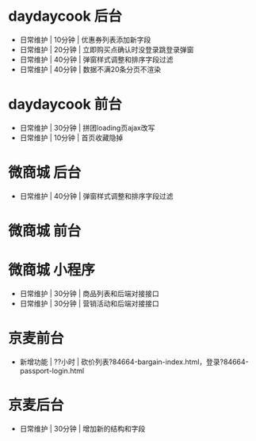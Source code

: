 # daydaycook 后台
* 日常维护 | 10分钟 | 优惠券列表添加新字段
* 日常维护 | 20分钟 | 立即购买点确认时没登录跳登录弹窗
* 日常维护 | 40分钟 | 弹窗样式调整和排序字段过滤
* 日常维护 | 40分钟 | 数据不满20条分页不渲染

# daydaycook 前台
* 日常维护 | 30分钟 | 拼团loading页ajax改写
* 日常维护 | 10分钟 | 首页收藏隐掉


# 微商城 后台
* 日常维护 | 40分钟 | 弹窗样式调整和排序字段过滤

# 微商城 前台

# 微商城 小程序
* 日常维护 | 30分钟 | 商品列表和后端对接接口
* 日常维护 | 30分钟 | 营销活动和后端对接接口

# 京麦前台
* 新增功能 | ??小时 | 砍价列表?84664-bargain-index.html，登录?84664-passport-login.html

# 京麦后台
* 日常维护 | 30分钟 | 增加新的结构和字段
